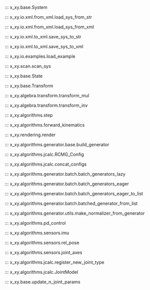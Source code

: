 ::: x_xy.base.System

::: x_xy.io.xml.from_xml.load_sys_from_str

::: x_xy.io.xml.from_xml.load_sys_from_xml

::: x_xy.io.xml.to_xml.save_sys_to_str

::: x_xy.io.xml.to_xml.save_sys_to_xml

::: x_xy.io.examples.load_example

::: x_xy.scan.scan_sys

::: x_xy.base.State

::: x_xy.base.Transform

::: x_xy.algebra.transform.transform_mul

::: x_xy.algebra.transform.transform_inv

::: x_xy.algorithms.step

::: x_xy.algorithms.forward_kinematics

::: x_xy.rendering.render

::: x_xy.algorithms.generator.base.build_generator

::: x_xy.algorithms.jcalc.RCMG_Config

::: x_xy.algorithms.jcalc.concat_configs

::: x_xy.algorithms.generator.batch.batch_generators_lazy

::: x_xy.algorithms.generator.batch.batch_generators_eager

::: x_xy.algorithms.generator.batch.batch_generators_eager_to_list

::: x_xy.algorithms.generator.batch.batched_generator_from_list

::: x_xy.algorithms.generator.utils.make_normalizer_from_generator

::: x_xy.algorithms.pd_control

::: x_xy.algorithms.sensors.imu

::: x_xy.algorithms.sensors.rel_pose

::: x_xy.algorithms.sensors.joint_axes

::: x_xy.algorithms.jcalc.register_new_joint_type

::: x_xy.algorithms.jcalc.JointModel

::: x_xy.base.update_n_joint_params